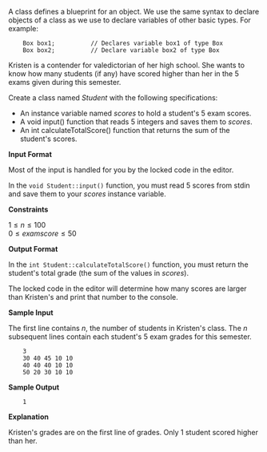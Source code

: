 A class defines a blueprint for an object. We use the same syntax to declare objects of a class as we use to declare variables of other basic types. For example:

```
    Box box1;          // Declares variable box1 of type Box
    Box box2;          // Declare variable box2 of type Box
```

Kristen is a contender for valedictorian of her high school. She wants to know how many students (if any) have scored higher than her in the $5$ exams given during this semester.

Create a class named $Student$ with the following specifications:

- An instance variable named $scores$ to hold a student's $5$ exam scores.
- A void input() function that reads $5$ integers and saves them to $scores$.
- An int calculateTotalScore() function that returns the sum of the student's scores.

**Input Format**

Most of the input is handled for you by the locked code in the editor.

In the `void Student::input()` function, you must read $5$ scores from stdin and save them to your $scores$ instance variable. 

**Constraints**

$1 \le n \le 100$  
$0 \le examscore \le 50$

**Output Format**

In the `int Student::calculateTotalScore()` function, you must return the student's total grade (the sum of the values in $scores$).

The locked code in the editor will determine how many scores are larger than Kristen's and print that number to the console.

**Sample Input**

The first line contains $n$, the number of students in Kristen's class. The $n$ subsequent lines contain each student's $5$ exam grades for this semester.

```
    3
    30 40 45 10 10
    40 40 40 10 10
    50 20 30 10 10
```

**Sample Output**

```
    1
```

**Explanation**

Kristen's grades are on the first line of grades. Only $1$ student scored higher than her.